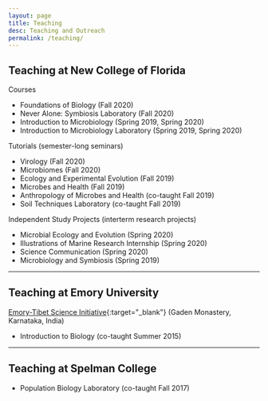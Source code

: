 ```yaml
---
layout: page
title: Teaching
desc: Teaching and Outreach
permalink: /teaching/
---
```


<div class="pretty-links">

## Teaching at New College of Florida

Courses
- Foundations of Biology (Fall 2020)
- Never Alone: Symbiosis Laboratory (Fall 2020)
- Introduction to Microbiology (Spring 2019, Spring 2020)
- Introduction to Microbiology Laboratory (Spring 2019, Spring 2020)

Tutorials (semester-long seminars)
- Virology (Fall 2020)
- Microbiomes (Fall 2020)
- Ecology and Experimental Evolution (Fall 2019)
- Microbes and Health (Fall 2019)
- Anthropology of Microbes and Health (co-taught Fall 2019)
- Soil Techniques Laboratory (co-taught Fall 2019)

Independent Study Projects (interterm research projects)
- Microbial Ecology and Evolution (Spring 2020)
- Illustrations of Marine Research Internship (Spring 2020)
- Science Communication (Spring 2020)
- Microbiology and Symbiosis (Spring 2019)

---

## Teaching at Emory University

[Emory-Tibet Science Initiative](https://tibet.emory.edu){:target="_blank"} (Gaden Monastery, Karnataka, India)
- Introduction to Biology (co-taught Summer 2015)

---

## Teaching at Spelman College
- Population Biology Laboratory (co-taught Fall 2017)

</div>
